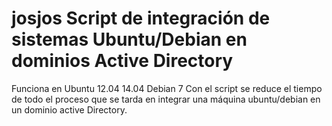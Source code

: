 # josjos Script de integración de sistemas Ubuntu/Debian en dominios Active Directory

Funciona en Ubuntu 12.04
                   14.04
            Debian     7
Con el script se reduce el tiempo de todo el proceso que se tarda en integrar una máquina ubuntu/debian en un dominio active Directory.
